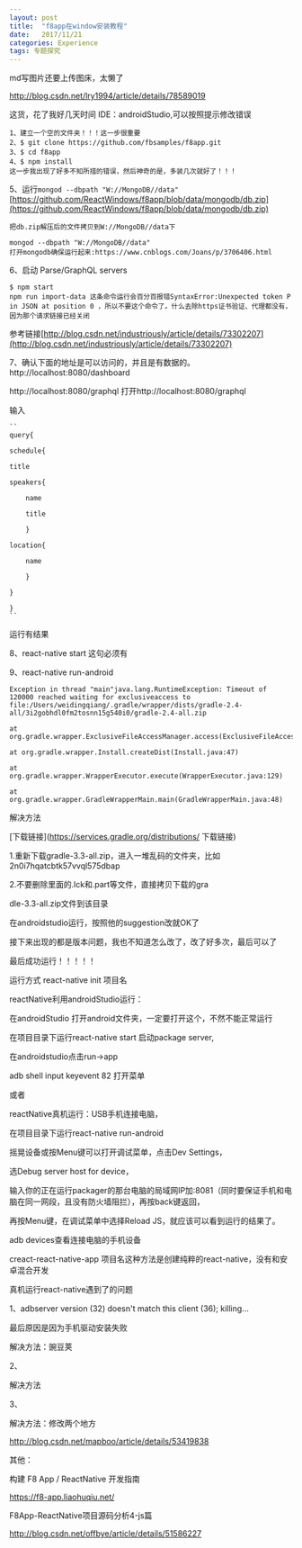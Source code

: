 ```yaml
---
layout: post
title:  "f8app在window安装教程"
date:   2017/11/21 
categories: Experience     
tags: 专题探究 
---
```


md写图片还要上传图床，太懒了

http://blog.csdn.net/lry1994/article/details/78589019

这货，花了我好几天时间
IDE：androidStudio,可以按照提示修改错误

    1、建立一个空的文件夹！！！这一步很重要
    2、$ git clone https://github.com/fbsamples/f8app.git
    3、$ cd f8app
    4、$ npm install
    这一步我出现了好多不知所措的错误，然后神奇的是，多装几次就好了！！！

5、运行``mongod --dbpath "W://MongoDB//data"``
    [https://github.com/ReactWindows/f8app/blob/data/mongodb/db.zip](https://github.com/ReactWindows/f8app/blob/data/mongodb/db.zip)

    把db.zip解压后的文件拷贝到W://MongoDB//data下

    mongod --dbpath "W://MongoDB//data"
    打开mongodb确保运行起来:https://www.cnblogs.com/Joans/p/3706406.html

6、启动 Parse/GraphQL servers

    $ npm start
    npm run import-data 这条命令运行会百分百报错SyntaxError:Unexpected token P in JSON at position 0 ，所以不要这个命令了。什么去除https证书验证、代理都没有，因为那个请求链接已经关闭
   参考链接[http://blog.csdn.net/industriously/article/details/73302207](http://blog.csdn.net/industriously/article/details/73302207)
   



7、确认下面的地址是可以访问的，并且是有数据的。
http://localhost:8080/dashboard

http://localhost:8080/graphql
打开http://localhost:8080/graphql

输入

    ``
    query{

    schedule{

    title

    speakers{

        name

        title

        }

    location{

        name

        }

    }

    }
    ``
运行有结果

8、react-native start  这句必须有

9、react-native run-android

```
Exception in thread "main"java.lang.RuntimeException: Timeout of 120000 reached waiting for exclusiveaccess to file:/Users/weidingqiang/.gradle/wrapper/dists/gradle-2.4-all/3i2gobhdl0fm2tosnn15g540i0/gradle-2.4-all.zip

at org.gradle.wrapper.ExclusiveFileAccessManager.access(ExclusiveFileAccessManager.java:61)

at org.gradle.wrapper.Install.createDist(Install.java:47)

at org.gradle.wrapper.WrapperExecutor.execute(WrapperExecutor.java:129)

at org.gradle.wrapper.GradleWrapperMain.main(GradleWrapperMain.java:48)
```
 

解决方法

[下载链接](https://services.gradle.org/distributions/ 下载链接)

1.重新下载gradle-3.3-all.zip，进入一堆乱码的文件夹，比如2n0i7hqatcbtk57vvql575dbap

2.不要删除里面的.lck和.part等文件，直接拷贝下载的gra

dle-3.3-all.zip文件到该目录


在androidstudio运行，按照他的suggestion改就OK了

接下来出现的都是版本问题，我也不知道怎么改了，改了好多次，最后可以了


最后成功运行！！！！！



运行方式
react-native  init 项目名

reactNative利用androidStudio运行：

在androidStudio 打开android文件夹，一定要打开这个，不然不能正常运行

在项目目录下运行react-native start 启动package server,

在androidstudio点击run->app

adb shell input keyevent 82 打开菜单

 

或者

 

reactNative真机运行：USB手机连接电脑，

在项目目录下运行react-native run-android

摇晃设备或按Menu键可以打开调试菜单，点击Dev Settings，

选Debug server host for device，

输入你的正在运行packager的那台电脑的局域网IP加:8081（同时要保证手机和电脑在同一网段，且没有防火墙阻拦），再按back键返回，

再按Menu键，在调试菜单中选择Reload JS，就应该可以看到运行的结果了。

 

adb devices查看连接电脑的手机设备

 

creact-react-native-app 项目名这种方法是创建纯粹的react-native，没有和安卓混合开发

真机运行react-native遇到了的问题

 

1、adbserver version (32) doesn't match this client (36); killing...

最后原因是因为手机驱动安装失败

解决方法：豌豆荚


2、

解决方法

 

3、

解决方法：修改两个地方

http://blog.csdn.net/mapboo/article/details/53419838

 

 

 

其他：

构建 F8 App / ReactNative 开发指南

https://f8-app.liaohuqiu.net/

 

F8App-ReactNative项目源码分析4-js篇

http://blog.csdn.net/offbye/article/details/51586227

 

